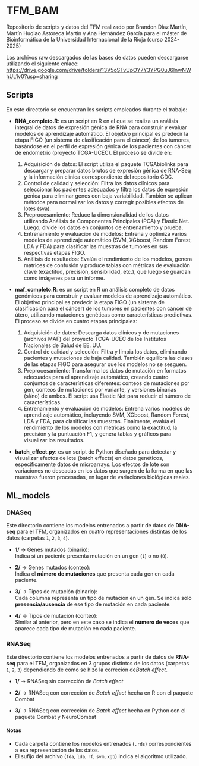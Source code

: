 # TFM_BAM
Repositorio de scripts y datos del TFM realizado por Brandon Díaz Martín, Martín Huqiao Astoreca Martín y Ana Hernández García para el máster de Bioinformática de la Universidad Internacional de la Rioja (curso 2024-2025)

Los archivos raw descargados de las bases de datos pueden descargarse utilizando el siguiente enlace: 
https://drive.google.com/drive/folders/13V5oSTvUpOY7Y3YPG0uJ6lnwNWhUL1v0?usp=sharing

## Scripts
En este directorio se encuentran los scripts empleados durante el trabajo:
- **RNA_completo.R**:  es un script en R en el que se realiza un análisis integral de datos de expresión génica de RNA para construir y evaluar modelos de aprendizaje automático. El objetivo principal es predecir la etapa FIGO (un sistema de clasificación para el cáncer) de los tumores, basándose en el perfil de expresión génica de los pacientes con cáncer de endometrio (proyecto TCGA-UCEC).
El proceso se divide en:
  1. Adquisición de datos: El script utiliza el paquete TCGAbiolinks para descargar y preparar datos brutos de expresión génica de RNA-Seq y la información clínica correspondiente del repositorio GDC.  
  2. Control de calidad y selección: Filtra los datos clínicos para seleccionar los pacientes adecuados y filtra los datos de expresión génica para eliminar genes con baja variabilidad. También se aplican métodos para normalizar los datos y corregir posibles efectos de lotes (sva).  
  3. Preprocesamiento: Reduce la dimensionalidad de los datos utilizando Análisis de Componentes Principales (PCA) y Elastic Net. Luego, divide los datos en conjuntos de entrenamiento y prueba.
  4. Entrenamiento y evaluación de modelos: Entrena y optimiza varios modelos de aprendizaje automático (SVM, XGboost, Random Forest, LDA y FDA) para clasificar las muestras de tumores en sus respectivas etapas FIGO.
  5. Análisis de resultados: Evalúa el rendimiento de los modelos, genera matrices de confusión y produce tablas con métricas de evaluación clave (exactitud, precisión, sensibilidad, etc.), que luego se guardan como imágenes para un informe.
  
- **maf_completo.R**: es un script en R un análisis completo de datos genómicos para construir y evaluar modelos de aprendizaje automático. El objetivo principal es predecir la etapa FIGO (un sistema de clasificación para el cáncer) de los tumores en pacientes con cáncer de útero, utilizando mutaciones genéticas como características predictivas.
El proceso se divide en cuatro etapas principales:
  1. Adquisición de datos: Descarga datos clínicos y de mutaciones (archivos MAF) del proyecto TCGA-UCEC de los Institutos Nacionales de Salud de EE. UU.
  2. Control de calidad y selección: Filtra y limpia los datos, eliminando pacientes y mutaciones de baja calidad. También equilibra las clases de las etapas FIGO para asegurar que los modelos no se sesguen.
  3. Preprocesamiento: Transforma los datos de mutación en formatos adecuados para el aprendizaje automático, creando cuatro conjuntos de características diferentes: conteos de mutaciones por gen, conteos de mutaciones por variante, y versiones binarias (sí/no) de ambos. El script usa Elastic Net para reducir el número de características.
  4. Entrenamiento y evaluación de modelos: Entrena varios modelos de aprendizaje automático, incluyendo SVM, XGboost, Random Forest, LDA y FDA, para clasificar las muestras. Finalmente, evalúa el rendimiento de los modelos con métricas como la exactitud, la precisión y la puntuación F1, y genera tablas y gráficos para visualizar los resultados.
 

- **batch_effect.py**: es un script de Python diseñado para detectar y visualizar efectos de lote (batch effects) en datos genéticos, específicamente datos de microarrays. Los efectos de lote son variaciones no deseadas en los datos que surgen de la forma en que las muestras fueron procesadas, en lugar de variaciones biológicas reales.

## ML_models
### DNASeq
Este directorio contiene los modelos entrenados a partir de datos de **DNA-seq** para el TFM, organizados en cuatro representaciones distintas de los datos (carpetas `1`, `2`, `3`, `4`).
- **1/** → Genes mutados (binario):  
  Indica si un paciente presenta mutación en un gen (`1`) o no (`0`).  

- **2/** → Genes mutados (conteo):  
  Indica el **número de mutaciones** que presenta cada gen en cada paciente.  

- **3/** → Tipos de mutación (binario):  
  Cada columna representa un tipo de mutación en un gen. Se indica solo **presencia/ausencia** de ese tipo de mutación en cada paciente.  

- **4/** → Tipos de mutación (conteo):  
  Similar al anterior, pero en este caso se indica el **número de veces** que aparece cada tipo de mutación en cada paciente.

### RNASeq
Este directorio contiene los modelos entrenados a partir de datos de **RNA-seq** para el TFM, organizados en 3 grupos distintos de los datos (carpetas `1`, `2`, `3`) dependiendo de cómo se hizo la correción de*Batch effect*.
- **1/** → RNASeq sin corrección de *Batch effect*  

- **2/** → RNASeq con corrección de *Batch effect* hecha en R con el paquete Combat

- **3/** → RNASeq con corrección de *Batch effect* hecha en Python con el paquete Combat y NeuroCombat

#### Notas
- Cada carpeta contiene los modelos entrenados (`.rds`) correspondientes a esa representación de los datos.  
- El sufijo del archivo (`fda`, `lda`, `rf`, `svm`, `xgb`) indica el algoritmo utilizado.  


